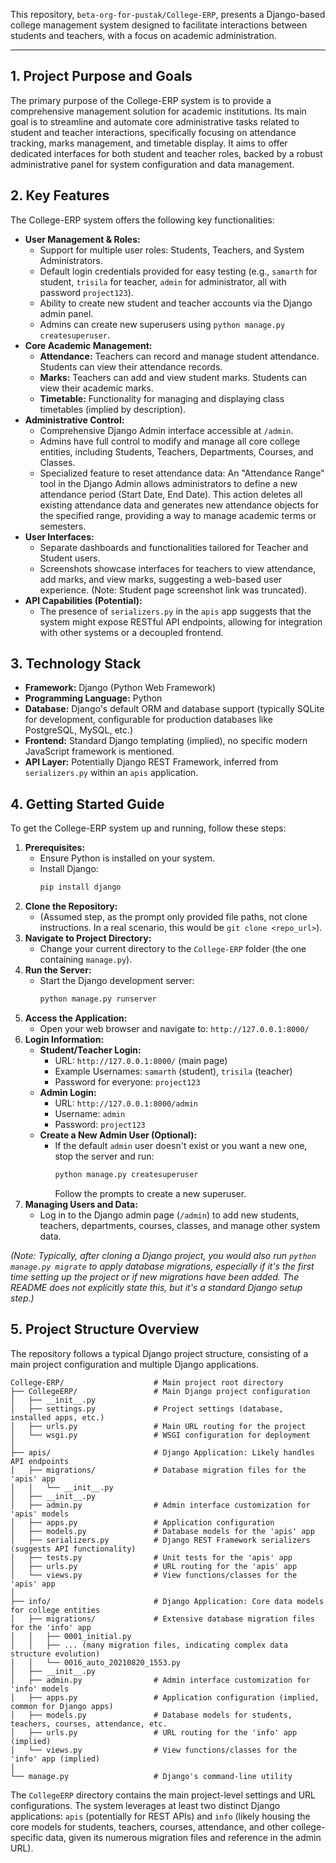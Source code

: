 This repository, `beta-org-for-pustak/College-ERP`, presents a Django-based college management system designed to facilitate interactions between students and teachers, with a focus on academic administration.

---

## 1. Project Purpose and Goals

The primary purpose of the College-ERP system is to provide a comprehensive management solution for academic institutions. Its main goal is to streamline and automate core administrative tasks related to student and teacher interactions, specifically focusing on attendance tracking, marks management, and timetable display. It aims to offer dedicated interfaces for both student and teacher roles, backed by a robust administrative panel for system configuration and data management.

## 2. Key Features

The College-ERP system offers the following key functionalities:

*   **User Management & Roles:**
    *   Support for multiple user roles: Students, Teachers, and System Administrators.
    *   Default login credentials provided for easy testing (e.g., `samarth` for student, `trisila` for teacher, `admin` for administrator, all with password `project123`).
    *   Ability to create new student and teacher accounts via the Django admin panel.
    *   Admins can create new superusers using `python manage.py createsuperuser`.
*   **Core Academic Management:**
    *   **Attendance:** Teachers can record and manage student attendance. Students can view their attendance records.
    *   **Marks:** Teachers can add and view student marks. Students can view their academic marks.
    *   **Timetable:** Functionality for managing and displaying class timetables (implied by description).
*   **Administrative Control:**
    *   Comprehensive Django Admin interface accessible at `/admin`.
    *   Admins have full control to modify and manage all core college entities, including Students, Teachers, Departments, Courses, and Classes.
    *   Specialized feature to reset attendance data: An "Attendance Range" tool in the Django Admin allows administrators to define a new attendance period (Start Date, End Date). This action deletes all existing attendance data and generates new attendance objects for the specified range, providing a way to manage academic terms or semesters.
*   **User Interfaces:**
    *   Separate dashboards and functionalities tailored for Teacher and Student users.
    *   Screenshots showcase interfaces for teachers to view attendance, add marks, and view marks, suggesting a web-based user experience. (Note: Student page screenshot link was truncated).
*   **API Capabilities (Potential):**
    *   The presence of `serializers.py` in the `apis` app suggests that the system might expose RESTful API endpoints, allowing for integration with other systems or a decoupled frontend.

## 3. Technology Stack

*   **Framework:** Django (Python Web Framework)
*   **Programming Language:** Python
*   **Database:** Django's default ORM and database support (typically SQLite for development, configurable for production databases like PostgreSQL, MySQL, etc.)
*   **Frontend:** Standard Django templating (implied), no specific modern JavaScript framework is mentioned.
*   **API Layer:** Potentially Django REST Framework, inferred from `serializers.py` within an `apis` application.

## 4. Getting Started Guide

To get the College-ERP system up and running, follow these steps:

1.  **Prerequisites:**
    *   Ensure Python is installed on your system.
    *   Install Django:
        ```bash
        pip install django
        ```
2.  **Clone the Repository:**
    *   (Assumed step, as the prompt only provided file paths, not clone instructions. In a real scenario, this would be `git clone <repo_url>`).
3.  **Navigate to Project Directory:**
    *   Change your current directory to the `College-ERP` folder (the one containing `manage.py`).
4.  **Run the Server:**
    *   Start the Django development server:
        ```bash
        python manage.py runserver
        ```
5.  **Access the Application:**
    *   Open your web browser and navigate to:
        `http://127.0.0.1:8000/`
6.  **Login Information:**
    *   **Student/Teacher Login:**
        *   URL: `http://127.0.0.1:8000/` (main page)
        *   Example Usernames: `samarth` (student), `trisila` (teacher)
        *   Password for everyone: `project123`
    *   **Admin Login:**
        *   URL: `http://127.0.0.1:8000/admin`
        *   Username: `admin`
        *   Password: `project123`
    *   **Create a New Admin User (Optional):**
        *   If the default `admin` user doesn't exist or you want a new one, stop the server and run:
            ```bash
            python manage.py createsuperuser
            ```
            Follow the prompts to create a new superuser.
7.  **Managing Users and Data:**
    *   Log in to the Django admin page (`/admin`) to add new students, teachers, departments, courses, classes, and manage other system data.

*(Note: Typically, after cloning a Django project, you would also run `python manage.py migrate` to apply database migrations, especially if it's the first time setting up the project or if new migrations have been added. The README does not explicitly state this, but it's a standard Django setup step.)*

## 5. Project Structure Overview

The repository follows a typical Django project structure, consisting of a main project configuration and multiple Django applications.

```
College-ERP/                    # Main project root directory
├── CollegeERP/                 # Main Django project configuration
│   ├── __init__.py
│   ├── settings.py             # Project settings (database, installed apps, etc.)
│   ├── urls.py                 # Main URL routing for the project
│   └── wsgi.py                 # WSGI configuration for deployment
│
├── apis/                       # Django Application: Likely handles API endpoints
│   ├── migrations/             # Database migration files for the 'apis' app
│   │   └── __init__.py
│   ├── __init__.py
│   ├── admin.py                # Admin interface customization for 'apis' models
│   ├── apps.py                 # Application configuration
│   ├── models.py               # Database models for the 'apis' app
│   ├── serializers.py          # Django REST Framework serializers (suggests API functionality)
│   ├── tests.py                # Unit tests for the 'apis' app
│   ├── urls.py                 # URL routing for the 'apis' app
│   └── views.py                # View functions/classes for the 'apis' app
│
├── info/                       # Django Application: Core data models for college entities
│   ├── migrations/             # Extensive database migration files for the 'info' app
│   │   ├── 0001_initial.py
│   │   ├── ... (many migration files, indicating complex data structure evolution)
│   │   └── 0016_auto_20210820_1553.py
│   ├── __init__.py
│   ├── admin.py                # Admin interface customization for 'info' models
│   ├── apps.py                 # Application configuration (implied, common for Django apps)
│   ├── models.py               # Database models for students, teachers, courses, attendance, etc.
│   ├── urls.py                 # URL routing for the 'info' app (implied)
│   └── views.py                # View functions/classes for the 'info' app (implied)
│
└── manage.py                   # Django's command-line utility
```

The `CollegeERP` directory contains the main project-level settings and URL configurations. The system leverages at least two distinct Django applications: `apis` (potentially for REST APIs) and `info` (likely housing the core models for students, teachers, courses, attendance, and other college-specific data, given its numerous migration files and reference in the admin URL).